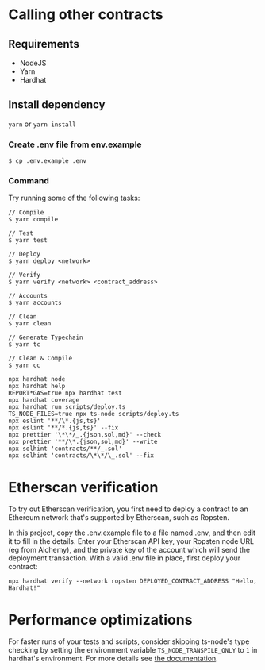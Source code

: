 # Calling other contracts

## Requirements

- NodeJS
- Yarn
- Hardhat

## Install dependency

`yarn` or `yarn install`

### Create .env file from env.example

```
$ cp .env.example .env
```

### Command

Try running some of the following tasks:

```shell
// Compile
$ yarn compile

// Test
$ yarn test

// Deploy
$ yarn deploy <network>

// Verify
$ yarn verify <network> <contract_address>

// Accounts
$ yarn accounts

// Clean
$ yarn clean

// Generate Typechain
$ yarn tc

// Clean & Compile
$ yarn cc

```

```
npx hardhat node
npx hardhat help
REPORT*GAS=true npx hardhat test
npx hardhat coverage
npx hardhat run scripts/deploy.ts
TS_NODE_FILES=true npx ts-node scripts/deploy.ts
npx eslint '**/\*.{js,ts}'
npx eslint '**/*.{js,ts}' --fix
npx prettier '\*\*/_.{json,sol,md}' --check
npx prettier '**/\*.{json,sol,md}' --write
npx solhint 'contracts/**/_.sol'
npx solhint 'contracts/\*\*/\_.sol' --fix

```

# Etherscan verification

To try out Etherscan verification, you first need to deploy a contract to an Ethereum network that's supported by Etherscan, such as Ropsten.

In this project, copy the .env.example file to a file named .env, and then edit it to fill in the details. Enter your Etherscan API key, your Ropsten node URL (eg from Alchemy), and the private key of the account which will send the deployment transaction. With a valid .env file in place, first deploy your contract:

```shell
npx hardhat verify --network ropsten DEPLOYED_CONTRACT_ADDRESS "Hello, Hardhat!"
```

# Performance optimizations

For faster runs of your tests and scripts, consider skipping ts-node's type checking by setting the environment variable `TS_NODE_TRANSPILE_ONLY` to `1` in hardhat's environment. For more details see [the documentation](https://hardhat.org/guides/typescript.html#performance-optimizations).
